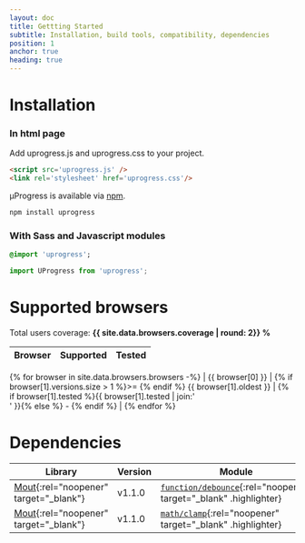 ```yaml
---
layout: doc
title: Gettting Started
subtitle: Installation, build tools, compatibility, dependencies
position: 1
anchor: true
heading: true
---
```


# Installation

### In html page

Add uprogress.js and uprogress.css to your project.

```html
<script src='uprogress.js' />
<link rel='stylesheet' href='uprogress.css'/>
```
µProgress is available via [npm](https://www.npmjs.com/package/uprogress).

```bash
npm install uprogress
```

### With Sass and Javascript modules

```sass
@import 'uprogress';
```

```js
import UProgress from 'uprogress';
```

# Supported browsers

Total users coverage: **{{ site.data.browsers.coverage | round: 2}} %**

| Browser | Supported | Tested  |
| ------- | --------- | ------- |
{% for browser in site.data.browsers.browsers -%}
| {{ browser[0] }} | {% if browser[1].versions.size > 1 %}>= {% endif %} {{ browser[1].oldest }} | {% if browser[1].tested %}{{ browser[1].tested | join:'<br>' }}{% else %} - {% endif %} |
{% endfor %}

# Dependencies

| Library | Version | Module |
| ------- | ------- | ------ |
| [Mout](http://moutjs.com){:rel="noopener" target="_blank"} | v1.1.0 |  [`function/debounce`](http://moutjs.com/docs/latest/function.html#debounce){:rel="noopener" target="_blank" .highlighter} |
| [Mout](http://moutjs.com){:rel="noopener" target="_blank"} | v1.1.0 |  [`math/clamp`](http://moutjs.com/docs/latest/math.html#clamp){:rel="noopener" target="_blank" .highlighter} |
